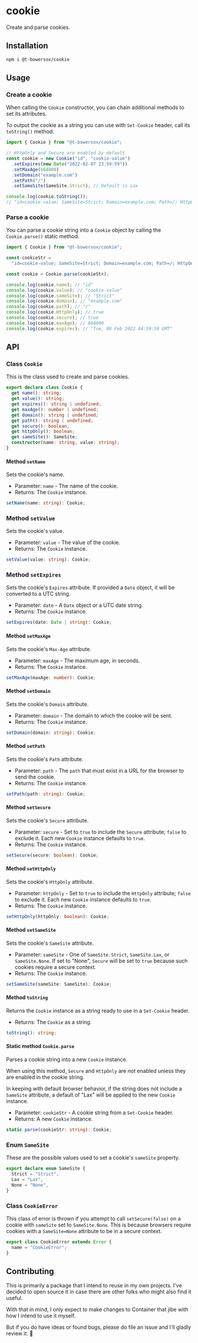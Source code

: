 # cookie

Create and parse cookies.

## Installation

```bash
npm i @t-bowersox/cookie
```

## Usage

### Create a cookie

When calling the `Cookie` constructor, you can chain additional methods to set its attributes.

To output the cookie as a string you can use with `Set-Cookie` header, call its `toString()` method.

```typescript
import { Cookie } from "@t-bowersox/cookie";

// HttpOnly and Secure are enabled by default
const cookie = new Cookie("id", "cookie-value")
  .setExpires(new Date("2022-02-07 23:59:59"))
  .setMaxAge(604800)
  .setDomain("example.com")
  .setPath("/")
  .setSameSite(SameSite.Strict); // Default is Lax

console.log(cookie.toString());
// "id=cookie-value; SameSite=Strict; Domain=example.com; Path=/; HttpOnly; Secure; Max-Age=604800; Expires=Tue, 08 Feb 2022 04:59:59 GMT"
```

### Parse a cookie

You can parse a cookie string into a `Cookie` object by calling the `Cookie.parse()` static method.

```typescript
import { Cookie } from "@t-bowersox/cookie";

const cookieStr =
  "id=cookie-value; SameSite=Strict; Domain=example.com; Path=/; HttpOnly; Secure; Max-Age=604800; Expires=Tue, 08 Feb 2022 04:59:59 GMT";

const cookie = Cookie.parse(cookieStr);

console.log(cookie.name); // "id"
console.log(cookie.value); // "cookie-value"
console.log(cookie.sameSite); // "Strict"
console.log(cookie.domain); // "example.com"
console.log(cookie.path); // "/"
console.log(cookie.HttpOnly); // true
console.log(cookie.secure); // true
console.log(cookie.maxAge); // 604800
console.log(cookie.expires); // "Tue, 08 Feb 2022 04:59:59 GMT"
```

## API

### Class `Cookie`

This is the class used to create and parse cookies.

```typescript
export declare class Cookie {
  get name(): string;
  get value(): string;
  get expires(): string | undefined;
  get maxAge(): number | undefined;
  get domain(): string | undefined;
  get path(): string | undefined;
  get secure(): boolean;
  get httpOnly(): boolean;
  get sameSite(): SameSite;
  constructor(name: string, value: string);
}
```

#### Method `setName`

Sets the cookie's name.

- Parameter: `name` - The name of the cookie.
- Returns: The `Cookie` instance.

```typescript
setName(name: string): Cookie;
```

### Method `setValue`

Sets the cookie's value.

- Parameter: `value` - The value of the cookie.
- Returns: The `Cookie` instance.

```typescript
setValue(value: string): Cookie;
```

### Method `setExpires`

Sets the cookie's `Expires` attribute. If provided a `Date` object, it will be converted to a UTC string.

- Parameter: `date` - A `Date` object or a UTC date string.
- Returns: The `Cookie` instance.

```typescript
setExpires(date: Date | string): Cookie;
```

#### Method `setMaxAge`

Sets the cookie's `Max-Age` attribute.

- Parameter: `maxAge` - The maximum age, in seconds.
- Returns: The `Cookie` instance.

```typescript
setMaxAge(maxAge: number): Cookie;
```

#### Method `setDomain`

Sets the cookie's `Domain` attribute.

- Parameter: `domain` - The domain to which the cookie will be sent.
- Returns: The `Cookie` instance.

```typescript
setDomain(domain: string): Cookie;
```

#### Method `setPath`

Sets the cookie's `Path` attribute.

- Parameter: `path` - The `path` that must exist in a URL for the browser to send the cookie.
- Returns: The `Cookie` instance.

```typescript
setPath(path: string): Cookie;
```

#### Method `setSecure`

Sets the cookie's `Secure` attribute.

- Parameter: `secure` - Set to `true` to include the `Secure` attribute; `false` to exclude it. Each new `Cookie` instance defaults to `true`.
- Returns: The `Cookie` instance.

```typescript
setSecure(secure: boolean): Cookie;
```

#### Method `setHttpOnly`

Sets the cookie's `HttpOnly` attribute.

- Parameter: `httpOnly` - Set to `true` to include the `HttpOnly` attribute; `false` to exclude it. Each new `Cookie` instance defaults to `true`.
- Returns: The `Cookie` instance.

```typescript
setHttpOnly(httpOnly: boolean): Cookie;
```

#### Method `setSameSite`

Sets the cookie's `SameSite` attribute.

- Parameter: `sameSite` - One of `SameSite.Strict`, `SameSite.Lax`, or `SameSite.None`. If set to "None", `Secure` will be set to `true` because such cookies require a secure context.
- Returns: The `Cookie` instance.

```typescript
setSameSite(sameSite: SameSite): Cookie;
```

#### Method `toString`

Returns the `Cookie` instance as a string ready to use in a `Set-Cookie` header.

- Returns: The `Cookie` as a string.

```typescript
toString(): string;
```

#### Static method `Cookie.parse`

Parses a cookie string into a new `Cookie` instance.

When using this method, `Secure` and `HttpOnly` are _not_ enabled unless they are enabled in the cookie string.

In keeping with default browser behavior, if the string does not include a `SameSite` attribute, a default of "Lax" will be applied to the new `Cookie` instance.

- Parameter: `cookieStr` - A cookie string from a `Set-Cookie` header.
- Returns: A new `Cookie` instance.

```typescript
static parse(cookieStr: string): Cookie;
```

### Enum `SameSite`

These are the possible values used to set a cookie's `sameSite` property.

```typescript
export declare enum SameSite {
  Strict = "Strict",
  Lax = "Lax",
  None = "None",
}
```

### Class `CookieError`

This class of error is thrown if you attempt to call `setSecure(false)` on a cookie with `sameSite` set to `SameSite.None`. This is because browsers require cookies with a `SameSite=None` attribute to be in a secure context.

```typescript
export class CookieError extends Error {
  name = "CookieError";
}
```

## Contributing

This is primarily a package that I intend to reuse in my own projects. I've decided to open source it in case there are other folks who might also find it useful.

With that in mind, I only expect to make changes to Container that jibe with how I intend to use it myself.

But if you do have ideas or found bugs, please do file an issue and I'll gladly review it. 🙂
